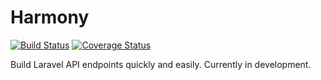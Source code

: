 # Harmony

[![Build Status](https://travis-ci.org/matthewbdaly/harmony.svg?branch=master)](https://travis-ci.org/matthewbdaly/harmony)
[![Coverage Status](https://coveralls.io/repos/github/matthewbdaly/harmony/badge.svg?branch=master)](https://coveralls.io/github/matthewbdaly/harmony?branch=master)

Build Laravel API endpoints quickly and easily. Currently in development.
